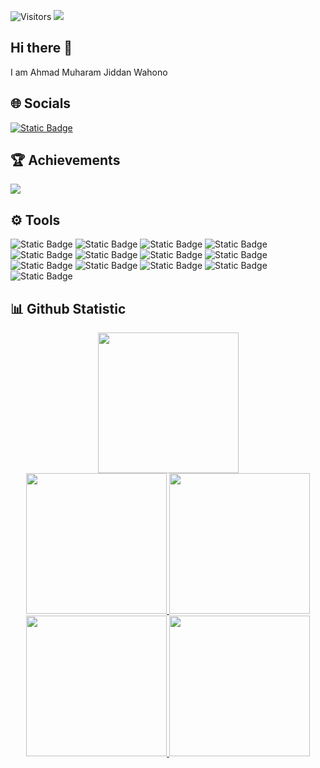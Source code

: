 ![Visitors](https://api.visitorbadge.io/api/visitors?path=https%3A%2F%2Fgithub.com%2FWingerOfOwl&label=Visitors&countColor=%237e8ef1)
<img src="https://storage.kodeteks.com/line.gif">
## Hi there 👋
I am Ahmad Muharam Jiddan Wahono
## :globe_with_meridians: Socials
[![Static Badge](https://img.shields.io/badge/linkedin-s?style=flat&logo=linkedin&logoColor=white&color=%230A66C2)](https://www.linkedin.com/in/ahmadmuharamjiddanwahono)
## :trophy: Achievements
![](https://github-profile-trophy.vercel.app/?username=WingerOfOwl&theme=algolia&no-frame=true&no-bg=true&margin-w=5)

## ⚙️ Tools
![Static Badge](https://img.shields.io/badge/Postman-l?style=for-the-badge&logo=postman&logoColor=white&labelColor=orange&color=orange)
![Static Badge](https://img.shields.io/badge/Cucumber-l?style=for-the-badge&logo=cucumber&logoColor=white&labelColor=%2323D96C&color=%2323D96C)
![Static Badge](https://img.shields.io/badge/Selenium-l?style=for-the-badge&logo=selenium&logoColor=white&labelColor=%2343B02A&color=%2343B02A)
![Static Badge](https://img.shields.io/badge/TestRail-l?style=for-the-badge&logo=testrail&logoColor=white&labelColor=%2365C179&color=%2365C179)
![Static Badge](https://img.shields.io/badge/Jira-l?style=for-the-badge&logo=jira&logoColor=white&labelColor=%230052CC&color=%230052CC)
![Static Badge](https://img.shields.io/badge/Trello-l?style=for-the-badge&logo=trello&logoColor=white&labelColor=%230052CC&color=%230052CC)
![Static Badge](https://img.shields.io/badge/Intellij%20IDEA-l?style=for-the-badge&logo=intellij%20idea&logoColor=white&labelColor=%23000000&color=%23000000)
![Static Badge](https://img.shields.io/badge/Qase.io-l?style=for-the-badge&logo=qase&logoColor=white&labelColor=%234F46DC&color=%234F46DC)
![Static Badge](https://img.shields.io/badge/maven-l?style=for-the-badge&logo=apache%20maven&logoColor=white&labelColor=%23C71A36&color=%23C71A36)
![Static Badge](https://img.shields.io/badge/Jmeter-l?style=for-the-badge&logo=apache%20jmeter&logoColor=white&labelColor=%23D22128&color=%23D22128)
![Static Badge](https://img.shields.io/badge/Google%20Collab-l?style=for-the-badge&logo=google%20colab&logoColor=white&labelColor=%23F9AB00&color=%23F9AB00)
![Static Badge](https://img.shields.io/badge/Notion-l?style=for-the-badge&logo=notion&logoColor=white&labelColor=%23000000&color=%23000000)
![Static Badge](https://img.shields.io/badge/Go-l?style=for-the-badge&logo=go&logoColor=white&labelColor=%2300ADD8&color=%2300ADD8)


## :bar_chart: Github Statistic

<p align="center">
<a href="https://github.com/WingerOfOwl">
  <img height="225em" src="http://github-profile-summary-cards.vercel.app/api/cards/profile-details?username=WingerOfOwl&theme=aura"/>
</a><br/>
<a href="https://github.com/WingerOfOwl">
   <img height="225em" src="http://github-profile-summary-cards.vercel.app/api/cards/repos-per-language?username=WingerOfOwl&theme=aura"/>
   <img height="225em" src="http://github-profile-summary-cards.vercel.app/api/cards/most-commit-language?username=WingerOfOwl&theme=aura"/>
</a><br/>
<a href="https://github.com/WingerOfOwl">
   <img height="225em" src="http://github-profile-summary-cards.vercel.app/api/cards/stats?username=WingerOfOwl&theme=aura"/>
   <img height="225em" src="http://github-profile-summary-cards.vercel.app/api/cards/productive-time?username=WingerOfOwl&theme=aura&utcOffset=7"/>
</a>
</p>
